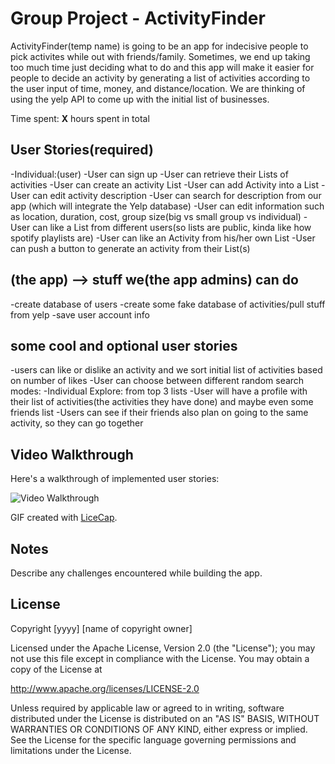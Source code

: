 # Group Project - ActivityFinder

ActivityFinder(temp name) is going to be an app for indecisive people to pick activites while out with friends/family. Sometimes, we end up taking too much time just deciding what to do and this app will make it easier for people to decide an activity by generating a list of activities according to the user input of time, money, and distance/location. We are thinking of using the yelp API to come up with the initial list of businesses. 

Time spent: **X** hours spent in total

## User Stories(required)
-Individual:(user)
-User can sign up 
-User can retrieve their Lists of activities
-User can create an activity List
-User can add Activity into a List
-User can edit activity description 
-User can search for description from our app (which will integrate the Yelp database)
-User can edit information such as location, duration, cost, group size(big vs small group vs individual)
-User can like a List from different users(so lists are public, kinda like how spotify playlists are)
-User can like an Activity from his/her own List
-User can push a button to generate an activity from their List(s)



## (the app) --> stuff we(the app admins) can do
-create database of users
-create some fake database of activities/pull stuff from yelp
-save user account info

## some cool and optional user stories 
-users can like or dislike an activity and we sort initial list of activities based on number of likes
-User can choose between different random search modes:
  -Individual Explore: from top 3 lists 
-User will have a profile with their list of activities(the activities they have done) and maybe even some friends list
-Users can see if their friends also plan on going to the same activity, so they can go together


## Video Walkthrough

Here's a walkthrough of implemented user stories:

<img src='http://i.imgur.com/link/to/your/gif/file.gif' title='Video Walkthrough' width='' alt='Video Walkthrough' />

GIF created with [LiceCap](http://www.cockos.com/licecap/).

## Notes

Describe any challenges encountered while building the app.

## License

Copyright [yyyy] [name of copyright owner]

Licensed under the Apache License, Version 2.0 (the "License");
you may not use this file except in compliance with the License.
You may obtain a copy of the License at

http://www.apache.org/licenses/LICENSE-2.0

Unless required by applicable law or agreed to in writing, software
distributed under the License is distributed on an "AS IS" BASIS,
WITHOUT WARRANTIES OR CONDITIONS OF ANY KIND, either express or implied.
See the License for the specific language governing permissions and
limitations under the License.
